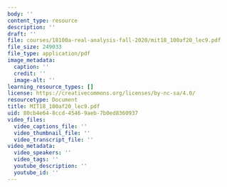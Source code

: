 ```yaml
---
body: ''
content_type: resource
description: ''
draft: ''
file: courses/18100a-real-analysis-fall-2020/mit18_100af20_lec9.pdf
file_size: 249033
file_type: application/pdf
image_metadata:
  caption: ''
  credit: ''
  image-alt: ''
learning_resource_types: []
license: https://creativecommons.org/licenses/by-nc-sa/4.0/
resourcetype: Document
title: MIT18_100af20_lec9.pdf
uid: 80cb4e64-8ccd-4546-9aeb-7b0ed8360937
video_files:
  video_captions_file: ''
  video_thumbnail_file: ''
  video_transcript_file: ''
video_metadata:
  video_speakers: ''
  video_tags: ''
  youtube_description: ''
  youtube_id: ''
---
```


